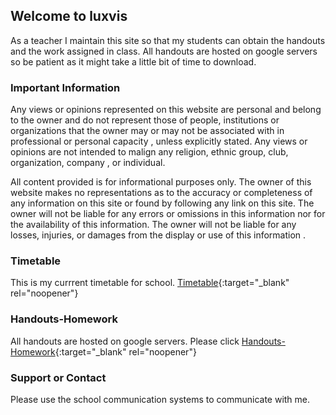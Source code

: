 ## Welcome to luxvis

As a teacher I maintain this site so that my students can obtain the handouts and the work assigned in class. All handouts are hosted on google servers so be patient as it might take a little bit of time to download.

### Important Information

Any views or opinions represented on this website are personal and belong to the owner and do not represent those of people, institutions or organizations that the owner may or may not be associated with in professional or personal capacity , unless explicitly stated.  Any views or opinions are not intended to malign any religion, ethnic group, club, organization, company , or individual.

All content provided is for informational purposes only. The owner of this website makes no representations as to the accuracy or completeness of any information on this site or found by following any link on this site. The owner will not be liable for any errors or omissions in this information nor for the availability of this information. The owner will not be liable for any losses, injuries, or damages from the display or use of this information .


### Timetable

This is my currrent timetable for school. [Timetable](https://docs.google.com/document/d/1Z0DsY1w-6cnhaK7cx7B6ioF7gwXUq8dUp3pv55dGY5Q/edit?usp=sharing){:target="_blank" rel="noopener"}

### Handouts-Homework

All handouts are hosted on google servers. Please click [Handouts-Homework](https://docs.google.com/document/d/15bMobUTpwVFqBYr_rG3dr1O7AlWyhWZg_yUqcuYocj0/edit?usp=sharing){:target="_blank" rel="noopener"}


### Support or Contact

Please use the school communication systems to communicate with me.
